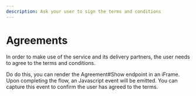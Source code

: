 ```yaml
---
description: Ask your user to sign the terms and conditions
---
```


# Agreements

In order to make use of the service and its delivery partners, the user needs to agree to the terms and conditions.

Do do this, you can render the Agreement#Show endpoint in an iFrame. Upon completing the flow, an Javascript event will be emitted. You can capture this event to confirm the user has agreed to the terms.
